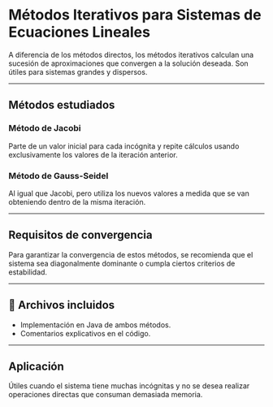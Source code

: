 # Métodos Iterativos para Sistemas de Ecuaciones Lineales

A diferencia de los métodos directos, los métodos iterativos calculan una sucesión de aproximaciones que convergen a la solución deseada. Son útiles para sistemas grandes y dispersos.

---

## Métodos estudiados

### Método de Jacobi
Parte de un valor inicial para cada incógnita y repite cálculos usando exclusivamente los valores de la iteración anterior.

### Método de Gauss-Seidel
Al igual que Jacobi, pero utiliza los nuevos valores a medida que se van obteniendo dentro de la misma iteración.

---

## Requisitos de convergencia

Para garantizar la convergencia de estos métodos, se recomienda que el sistema sea diagonalmente dominante o cumpla ciertos criterios de estabilidad.

---

## 📂 Archivos incluidos

- Implementación en Java de ambos métodos.
- Comentarios explicativos en el código.

---

## Aplicación

Útiles cuando el sistema tiene muchas incógnitas y no se desea realizar operaciones directas que consuman demasiada memoria.

